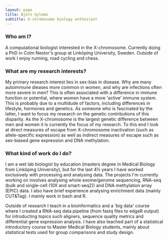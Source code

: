 ```yaml
---
layout: page
title: Björn Gylemo
subtitle: X-chromosome biology enthusiast
---
```


### Who am I?
A computational biologist interested in the X-chromosome. Currently doing a PhD in Colm Nestor's group at Linköping University, Sweden. Outside of work I enjoy running, road cycling and chess.

### What are my research interests?
My primary research interest lies in sex-bias in disease. Why are many autoimmune dieases more common in women, and why are infections often more severe in men? This is often associated with a difference in immune function or potential, where women have a more 'active' immune system. This is probably due to a multidude of factors, including differences in lifestyle, hormones and genetics. 
As someone who is fascinated by the latter, I want to focus my research on the genetic contributions of this disparity. As the X-chromosome is the largest genetic difference between men and women it is currently the focus of my research. To this end I look at direct measures of escape from X-chromosome inactivation (such as allele-specific expression) as well as indirect measures of escape such as sex-biased gene expression and DNA methylation.

### What kind of work do I do?
I am a wet lab biologist by education (masters degree in Medical Biology from Linköping University), but for the last 4½ years I have worked exclusively with processing and analysing data. The projects I'm currently working on involves analysing whole exome/genome sequencing, RNA-seq (bulk and single-cell (10X and smart-seq2)) and DNA methylation array (EPIC) data. I also have brief experience analysing enrichment data (mainly CUT&Tag). I mainly work in bash and R.

Outside of research I teach in a bioinformatics and a 'big data' course where I created a RNA-seq data pipeline (from fastq files to edgeR output) for introducting topics such aligners, sequence quality metrics and differential gene expression analysis. I have also teached part of a statistical introductory course to Master Medical Biology students, mainly about statistical tests used for group comparisons and study design.
